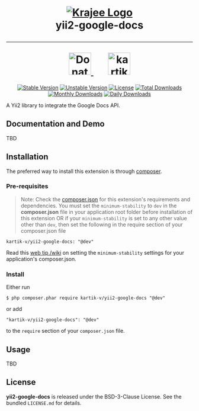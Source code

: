 <h1 align="center">
    <a href="http://demos.krajee.com" title="Krajee Demos" target="_blank">
        <img src="http://kartik-v.github.io/bootstrap-fileinput-samples/samples/krajee-logo-b.png" alt="Krajee Logo"/>
    </a>
    <br>
    yii2-google-docs
    <hr>
    <a href="https://www.paypal.com/cgi-bin/webscr?cmd=_s-xclick&hosted_button_id=DTP3NZQ6G2AYU"
       title="Donate via Paypal" target="_blank">
	   <img height="60" src="https://kartik-v.github.io/bootstrap-fileinput-samples/samples/donate.png" alt="Donate"/>
    </a>
    &nbsp; &nbsp; &nbsp;
    <a href="https://www.buymeacoffee.com/kartikv" title="Buy me a coffee" ><img src="https://cdn.buymeacoffee.com/buttons/v2/default-yellow.png" height="60" alt="kartikv" /></a>
</h1>

<div align="center">

[![Stable Version](https://poser.pugx.org/kartik-v/yii2-google-docs/v/stable)](https://packagist.org/packages/kartik-v/yii2-google-docs)
[![Unstable Version](https://poser.pugx.org/kartik-v/yii2-google-docs/v/unstable)](https://packagist.org/packages/kartik-v/yii2-google-docs)
[![License](https://poser.pugx.org/kartik-v/yii2-google-docs/license)](https://packagist.org/packages/kartik-v/yii2-google-docs)
[![Total Downloads](https://poser.pugx.org/kartik-v/yii2-google-docs/downloads)](https://packagist.org/packages/kartik-v/yii2-google-docs)
[![Monthly Downloads](https://poser.pugx.org/kartik-v/yii2-google-docs/d/monthly)](https://packagist.org/packages/kartik-v/yii2-google-docs)
[![Daily Downloads](https://poser.pugx.org/kartik-v/yii2-google-docs/d/daily)](https://packagist.org/packages/kartik-v/yii2-google-docs)

</div>

A Yii2 library to integrate the Google Docs API.

## Documentation and Demo

TBD

## Installation

The preferred way to install this extension is through [composer](http://getcomposer.org/download/).

### Pre-requisites
> Note: Check the [composer.json](https://github.com/kartik-v/yii2-dropdown-x/blob/master/composer.json) for this extension's requirements and dependencies. 
You must set the `minimum-stability` to `dev` in the **composer.json** file in your application root folder before installation of this extension OR
if your `minimum-stability` is set to any other value other than `dev`, then set the following in the require section of your composer.json file

```
kartik-v/yii2-google-docs: "@dev"
```

Read this [web tip /wiki](http://webtips.krajee.com/setting-composer-minimum-stability-application/) on setting the `minimum-stability` settings for your application's composer.json.

### Install

Either run

```
$ php composer.phar require kartik-v/yii2-google-docs "@dev"
```

or add

```
"kartik-v/yii2-google-docs": "@dev"
```

to the ```require``` section of your `composer.json` file.

## Usage

TBD

## License

**yii2-google-docs** is released under the BSD-3-Clause License. See the bundled `LICENSE.md` for details.